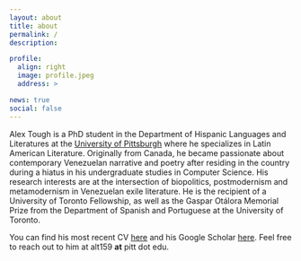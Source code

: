```yaml
---
layout: about
title: about
permalink: /
description:

profile:
  align: right
  image: profile.jpeg
  address: >

news: true
social: false
---
```


Alex Tough is a PhD student in the Department of Hispanic Languages and Literatures at the [University of Pittsburgh](https://www.hispanic.pitt.edu) where he specializes in Latin American Literature. Originally from Canada, he became passionate about contemporary Venezuelan narrative and poetry after residing in the country during a hiatus in his undergraduate studies in Computer Science. His research interests are at the intersection of biopolitics, postmodernism and metamodernism in Venezuelan exile literature. He is the recipient of a University of Toronto Fellowship, as well as the Gaspar Otálora Memorial Prize from the Department of Spanish and Portuguese at the University of Toronto.      

You can find his most recent CV [here](/assets/pdf/CV.pdf) and his Google Scholar [here](https://scholar.google.com/citations?hl=en&user=EBlxkvcAAAAJ&view_op=list_works&gmla=AJsN-F5sf6bSsExlqFDexf3Wy8UXoBxkmKjJVmtMP4957U75fi9ZlfdCnf_vUF0PUnbUkFCWbSyIw_edNhUVMCYWMRpMQM6K-88dp5zuG9PIA0ubgRL81_4). Feel free to reach out to him at alt159 **at** pitt dot edu. 
